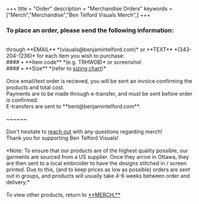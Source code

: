 +++
title = "Order"
description = "Merchandise Orders"
keywords = ["Merch","Merchandise","Ben Telford Visuals Merch",]
+++
### **To place an order,** please send the following information:
<br>
through **EMAIL** *(visuals@benjamintelford.com)* or **TEXT** *(343-204-1236)* for each item you wish to purchase:
<br>
#### • **Item code** *(e.g. TRHW0B)* or screenshot
<br>
#### • **Size** *(refer to <a href="https://benjamintelford.com/img/merch/sizingchart.jpg">sizing chart</a>)*
<br>
<br>
Once email/text order is recieved, you will be sent an invoice confirming the products and total cost. 
<br>
Payments are to be made through e-transfer, and must be sent before order is confirmed.
<br>
E-transfers are sent to **bent@benjamintelford.com**.
<br>
<br>
~~~~~~
<br>
<br>
Don't hesitate to <a href="https://benjamintelford.com/contact">reach out</a> with any questions regarding merch!
<br>
Thank you for supporting Ben Telford Visuals!
<br>
<br>
*Note: To ensure that our products are of the highest quality possible, our garments are sourced from a US supplier. Once they arrive in Ottawa, they are then sent to a local embroider to have the designs stitched in / screen printed. Due to this, (and to keep prices as low as possible) orders are sent out in groups, and products will usually take 4-6 weeks between order and delivery.*
<br>
<br>
To view other products, return to <a href="https://benjamintelford.com/merch">**MERCH.**</a>
<br>
<br>
<br>